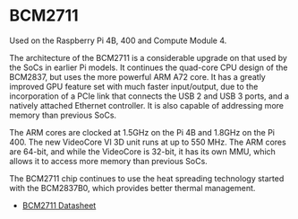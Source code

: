 # BCM2711

Used on the Raspberry Pi 4B, 400 and Compute Module 4.

The architecture of the BCM2711 is a considerable upgrade on that used by the SoCs in earlier Pi models. It continues the quad-core CPU design of the BCM2837, but uses the more powerful ARM A72 core. It has a greatly improved GPU feature set with much faster input/output, due to the incorporation of a PCIe link that connects the USB 2 and USB 3 ports, and a natively attached Ethernet controller. It is also capable of addressing more memory than previous SoCs.

The ARM cores are clocked at 1.5GHz on the Pi 4B and 1.8GHz on the Pi 400. The new VideoCore VI 3D unit runs at up to 550 MHz. The ARM cores are 64-bit, and while the VideoCore is 32-bit, it has its own MMU, which allows it to access more memory than previous SoCs.

The BCM2711 chip continues to use the heat spreading technology started with the BCM2837B0, which provides better thermal management. 

- [BCM2711 Datasheet](https://datasheets.raspberrypi.org/bcm2711/bcm2711-peripherals.pdf)
